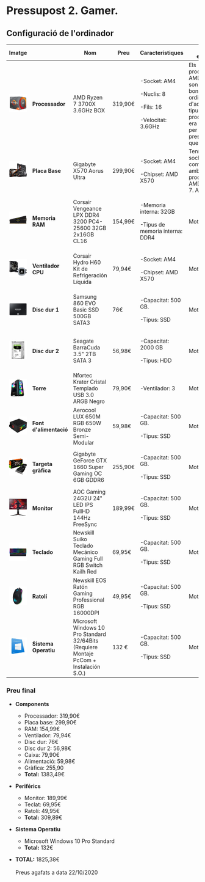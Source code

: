 # **Pressupost 2. Gamer.**


## **Configuració de l'ordinador**

| Imatge |  | Nom | Preu | Característiques | Motiu elecció
|---------|---------|---------|---------|---------|---------|
| ![Nom Imatge](img/processador.jpg) | **Processador** | AMD Ryzen 7 3700X 3.6GHz BOX | 319,90€ | <br/> -Socket: AM4 <br/><br/> -Nuclis: 8 <br/><br/> -Fils: 16 <br/><br/> -Velocitat: 3.6GHz <br/><br/> | Els processadors AMD Ryzen son molt bons per a ordinadors d'aquest tipus. Aquest processador era el millor per al pressupost que teníam.
| ![Nom Imatge](img/placabase.jpg) | **Placa Base** | Gigabyte X570 Aorus Ultra | 299,90€ | <br/> -Socket: AM4 <br/><br/> -Chipset: AMD X570 <br/><br/> | Tenía un socket AM4, compatible amb el processador AMD Ryzen 7. Ademés 
| ![Nom Imatge](img/ram.jpg) | **Memoria RAM** | Corsair Vengeance LPX DDR4 3200 PC4-25600 32GB 2x16GB CL16 | 154,99€ | <br/> -Memoria interna: 32GB <br/><br/> -Tipus de memoria interna: DDR4 <br/><br/> | Motiu 
  ![Nom Imatge](img/ventilador.jpg) | **Ventilador CPU** | Corsair Hydro H60 Kit de Refrigeración Líquida | 79,94€ |<br/> -Socket: AM4 <br/><br/> -Chipset: AMD X570 <br/><br/>  | Motiu
| ![Nom Imatge](img/disc1.jpg) | **Disc dur 1** | Samsung 860 EVO Basic SSD 500GB SATA3 | 76€ |  <br/> -Capacitat: 500 GB. <br/><br/> -Tipus: SSD<br/><br/> | Motiu
  ![Nom Imatge](img/disc2.jpg) | **Disc dur 2** | Seagate BarraCuda 3.5" 2TB SATA 3 | 56,98€ |<br/> -Capacitat: 2000 GB <br/><br/> -Tipus: HDD <br/><br/>  | Motiu
| ![Nom Imatge](img/torre.jpg) | **Torre** | Nfortec Krater Cristal Templado USB 3.0 ARGB Negro | 79,90€ | <br/> -Ventilador: 3 <br/><br/>  | Motiu
  ![Nom Imatge](img/alimentacio.jpg) | **Font d'alimentació** | Aerocool LUX 650M RGB 650W Bronze Semi-Modular | 59,98€ | <br/> -Capacitat: 500 GB. <br/><br/> -Tipus: SSD<br/><br/> | Motiu
| ![Nom Imatge](img/grafica.jpg) | **Targeta gràfica** | Gigabyte GeForce GTX 1660 Super Gaming OC 6GB GDDR6 | 255,90€ |<br/> -Capacitat: 500 GB. <br/><br/> -Tipus: SSD<br/><br/>  | Motiu
  ![Nom Imatge](img/monitor.jpg) | **Monitor** | AOC Gaming 24G2U 24" LED IPS FullHD 144Hz FreeSync | 189,99€ | <br/> -Capacitat: 500 GB. <br/><br/> -Tipus: SSD<br/><br/> | Motiu
| ![Nom Imatge](img/teclat.jpg) | **Teclado** | Newskill Suiko Teclado Mecánico Gaming Full RGB Switch Kailh Red| 69,95€ | <br/> -Capacitat: 500 GB. <br/><br/> -Tipus: SSD<br/><br/> | Motiu
  ![Nom Imatge](img/ratoli.jpg) | **Ratolí** | Newskill EOS Ratón Gaming Professional RGB 16000DPI| 49,95€ | <br/> -Capacitat: 500 GB. <br/><br/> -Tipus: SSD<br/><br/>  | Motiu
  ![Nom Imatge](img/windows10.jpg) | **Sistema Operatiu** |Microsoft Windows 10 Pro Standard 32/64Bits (Requiere Montaje PcCom + Instalación S.O.) | 132 € | <br/> -Capacitat: 500 GB. <br/><br/> -Tipus: SSD<br/><br/> | Motiu

### **Preu final**

* **Components**
  * Processador: 319,90€
  * Placa base: 299,90€
  * RAM: 154,99€
  * Ventilador: 79,94€
  * Disc dur: 76€
  * Disc dur 2: 56,98€
  * Caixa: 79,90€
  * Alimentació: 59,98€
  * Gràfica: 255,90
  * **Total:** 1383,49€
  
* **Periférics**
  * Monitor: 189,99€
  * Teclat: 69,95€
  * Ratolí: 49,95€
  * **Total:** 309,89€
  
* **Sistema Operatiu**
  * Microsoft Windows 10 Pro Standard
  * **Total:** 132€

* **TOTAL:** 1825,38€
  <br/>
  <br/>
  Preus agafats a data 22/10/2020


